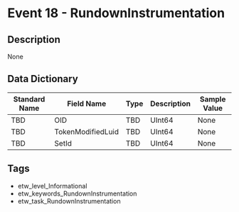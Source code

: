 # Event 18 - RundownInstrumentation

## Description
None

## Data Dictionary
|Standard Name|Field Name|Type|Description|Sample Value|
|---|---|---|---|---|
|TBD|OID|TBD|UInt64|None|None|
|TBD|TokenModifiedLuid|TBD|UInt64|None|None|
|TBD|SetId|TBD|UInt64|None|None|

## Tags
* etw_level_Informational
* etw_keywords_RundownInstrumentation
* etw_task_RundownInstrumentation